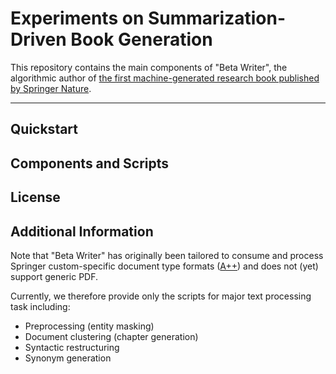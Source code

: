 # Experiments on Summarization-Driven Book Generation
This repository contains the main components of "Beta Writer", the algorithmic author of [the first machine-generated research book published by Springer Nature](https://link.springer.com/book/10.1007/978-3-030-16800-1).

---

## Quickstart

## Components and Scripts

## License

## Additional Information

Note that "Beta Writer" has originally been tailored to consume and process Springer custom-specific document type formats ([A++](http://devel.springer.de/A++/V2.4/DTD/)) and does not (yet) support generic PDF.

Currently, we therefore provide only the scripts for major text processing task including:

* Preprocessing (entity masking)
* Document clustering (chapter generation)
* Syntactic restructuring 
* Synonym generation

